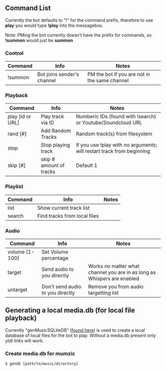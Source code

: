 ## Command List
Currently the bot defaults to "!" for the command prefix, therefore to use **play** you would type **!play** into the messagebox.

Note: PMing the bot currently doesn't have the prefix for commands, so **!summon** would just be **summon**

### Control
| Command | Info                      | Notes                                         |
|---------|---------------------------|-----------------------------------------------|
| !summon | Bot joins sender's channel| PM the bot if you are not in the same channel | 

### Playback
| Command           | Info                                  | Notes                                                                     |
|-------------------|---------------------------------------|---------------------------------------------------------------------------|
| play [id or URL] | Play track via ID                     | Numberic IDs (found with !search) or Youtube/Soundcloud URL               |
| rand [#]         | Add Random Tracks                     | Random track(s) from filesystem                                           |
| stop             | Stop playing track                    | If you use !play with no arguments; will restart track from beginning     |
| skip [#]         | skip # amount of tracks               | Default 1                                                                 |


### Playlist
| Command          | Info                                  | Notes                                                                     |
|------------------|---------------------------------------|---------------------------------------------------------------------------|
| list             | Show current track list               |                                                                           |
| search           | Find tracks from local files          |                                                                           |

### Audio
| Command          | Info                                  | Notes                                                                     |
|------------------|---------------------------------------|---------------------------------------------------------------------------|
| volume [1-100]   | Set Volume percentage                 |                                                                           |
| target           | Send audio to you directly            | Works no matter what channel you are in as long as Whispers are enabled   |
| untarget         | Don't send audio to you directly      | Remove you from audio targetting list                                     |

## Generating a local media.db (for local file playback)

Currently "genMusicSQLiteDB" ([found here](https://github.com/iotku/genMusicSQLiteDB)) is used to create a local database of local files for the bot to play.
Without a media.db present only ytdl links will work.

### Create media.db for mumzic
`$ gendb [path/to/music/directory]`
